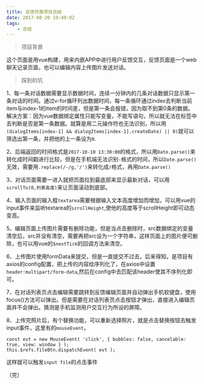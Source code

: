 ```yaml
---
title: 反馈页面项目总结
date: 2017-08-20 19:40:02
tags:
	- 总结
---
```

> 项目背景

这个页面是用vue构建，用来内嵌APP中进行用户反馈交互，反馈页面是一个web聊天记录页面，也可以编辑内容上传图片发送对话。

> 踩到的坑

1、每一条对话数据需要显示数据时间，连续一分钟内的几条对话数据只显示第一条对话的时间。通过v-for循环列出数据时间，每一条循环通过index去判断当前item与index-1的item的时间差，但是第一条会报错，因为取不到第0条的数据。
解决方案：因为vue数据绑定属性只能写变量，不能写语句，所以就无法在标签中去判断是否是第一条数据。就算是用二元操作符也无法识别，所以用`(dialogItems[index-1] && dialogItems[index-1].createDate) || 0)`就可以筛选出第一条，并把他的上一条设为`0`.


2、后端返回的时间格式是`2017-10-10 13:30:00`的格式，所以用`Date.parse()`来转化成时间戳进行比较，但是在手机端无法识别`-`格式的时间，所以`Date.parse()`无效，需要用`.replace(/-/g,'/')`来转化成`/`格式，再用`Date.parse()`


3、对话页面需要一进入就把页面拉到最底部来显示最新对话，可以用`scrollTo(0,列表高度)`来让页面滚动到底部。

4、输入页面的输入框`textarea`需要根据输入文本高度增加而增加，可以用vue的input事件来监听textarea的`scrollHeight`,使他的高度等于scrollHeight即可动态变高。

5、编辑页面上传图片需要有删除功能，但是当点击删除时，src数据绑定的变量清空后，src并没有清空，需要再把src设为一个字符串，这样页面上的图片便可删除，也可以用vue的`$nextTick`的回调方法来清空。

6、上传图片使用formData来提交，但是一直提交不过去，后来得知，是项目有axios的config配置，把上传的内容给序列化了，在axios中设置`header:multipart/form-data`,然后在config中去匹配该header使其不序列化即可。


7、在对话列表页点击编辑需要跳转到反馈编辑页面并自动弹出手机软键盘，使用focus()方法可以弹出。但是需要在对话列表页点击按钮才弹出，直接进入编辑页面并不会弹出。猜测是手机监测用户交互行为所设的屏障。

8、上传完照片后，有个替换功能，可以重新选择照片，就是点击替换按钮去触发input事件，这里有的`mouseEvent`，

```
const evt = new MouseEvent( 'click', { bubbles: false, cancelable: true, view: window } );
this.$refs.fileBtn.dispatchEvent( evt );
```

这样就可以触发`input file`的点击事件


（完）
